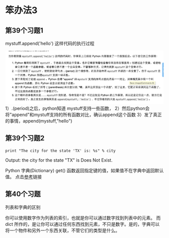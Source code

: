 # 笨办法3


## 第39个习题1


mystuff.append('hello') 这样代码的执行过程

![](mystuff.png)
1）.(period)之后，python知道 mystuff支持一些函数，
2）然后python会将"append"和mystuff支持的所有函数对比，确认append这个函数
3）发了真正的事情，append(mystuff,"hello")



## 第39个习题2

```city = cities.get('TX', 'Does Not Exist')
print "The city for the state 'TX' is: %s" % city
```
Output: the city for the state "TX" is Does Not Exist.

Python 字典(Dictionary) get() 函数返回指定键的值，如果值不在字典中返回默认值。
点击[参考](http://www.runoob.com/python/att-dictionary-get.html)链接



## 第40个习题

列表和字典的区别

你可以使用数字作为列表的索引，也就是你可以通过数字找到列表中的元素。
而 dict 所作的，是让你可以通过任何东西找到元素，不只是数字。是的，字典可以将一个物件和另外一个东西关联，不管它们的类型是什么。










